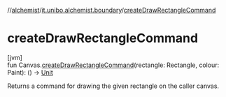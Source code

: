 //[alchemist](../../index.md)/[it.unibo.alchemist.boundary](index.md)/[createDrawRectangleCommand](create-draw-rectangle-command.md)

# createDrawRectangleCommand

[jvm]\
fun Canvas.[createDrawRectangleCommand](create-draw-rectangle-command.md)(rectangle: Rectangle, colour: Paint): () -> [Unit](https://kotlinlang.org/api/latest/jvm/stdlib/kotlin/-unit/index.html)

Returns a command for drawing the given rectangle on the caller canvas.

